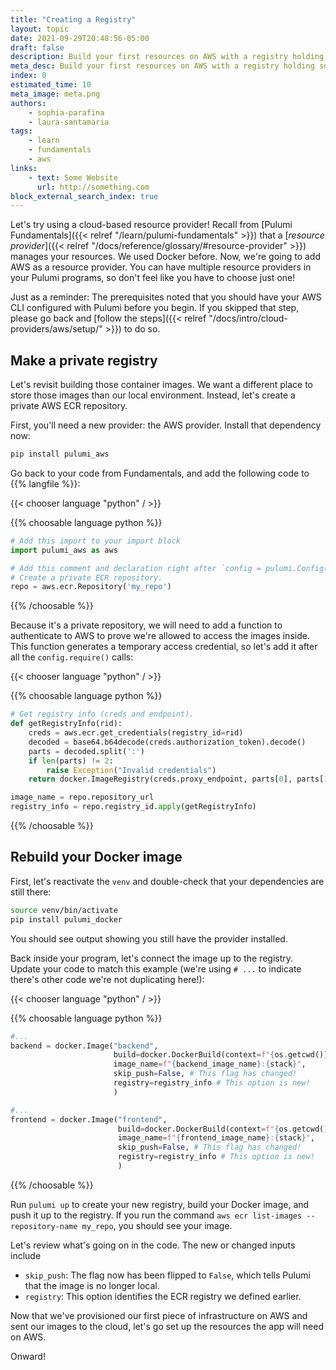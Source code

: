 ```yaml
---
title: "Creating a Registry"
layout: topic
date: 2021-09-29T20:48:56-05:00
draft: false
description: Build your first resources on AWS with a registry holding some Docker images.
meta_desc: Build your first resources on AWS with a registry holding some Docker images.
index: 0
estimated_time: 10
meta_image: meta.png
authors:
    - sophia-parafina
    - laura-santamaria
tags:
    - learn
    - fundamentals
    - aws
links:
    - text: Some Website
      url: http://something.com
block_external_search_index: true
---
```


Let's try using a cloud-based resource provider! Recall from
[Pulumi Fundamentals]({{< relref "/learn/pulumi-fundamentals" >}}) that a
[_resource
provider_]({{< relref "/docs/reference/glossary/#resource-provider" >}})
manages your resources. We used Docker before. Now, we're going to add AWS as a
resource provider. You can have multiple resource providers in your Pulumi
programs, so don't feel like you have to choose just one!

Just as a reminder: The prerequisites noted that you should have your AWS CLI
configured with Pulumi before you begin. If you skipped that step, please go
back and [follow the
steps]({{< relref "/docs/intro/cloud-providers/aws/setup/" >}}) to do so.

## Make a private registry

Let's revisit building those container images. We want a different place to
store those images than our local environment. Instead, let's create a private
AWS ECR repository.

First, you'll need a new provider: the AWS provider. Install that dependency
now:

```bash
pip install pulumi_aws
```

Go back to your code from Fundamentals, and add the following code to
{{% langfile %}}:

{{< chooser language "python" / >}}

{{% choosable language python %}}

```python
# Add this import to your import block
import pulumi_aws as aws

# Add this comment and declaration right after `config = pulumi.Config()`
# Create a private ECR repository.
repo = aws.ecr.Repository('my_repo')
```

{{% /choosable %}}

Because it's a private repository, we will need to add a function to
authenticate to AWS to prove we're allowed to access the images inside. This
function generates a temporary access credential, so let's add it after all the
`config.require()` calls:

{{< chooser language "python" / >}}

{{% choosable language python %}}

```python
# Get registry info (creds and endpoint).
def getRegistryInfo(rid):
    creds = aws.ecr.get_credentials(registry_id=rid)
    decoded = base64.b64decode(creds.authorization_token).decode()
    parts = decoded.split(':')
    if len(parts) != 2:
        raise Exception("Invalid credentials")
    return docker.ImageRegistry(creds.proxy_endpoint, parts[0], parts[1])

image_name = repo.repository_url
registry_info = repo.registry_id.apply(getRegistryInfo)
```

{{% /choosable %}}

## Rebuild your Docker image

First, let's reactivate the `venv` and double-check that your dependencies are
still there:

```bash
source venv/bin/activate
pip install pulumi_docker
```

You should see output showing you still have the provider installed.

Back inside your program, let's connect the image up to the registry. Update
your code to match this example (we're using `# ...` to indicate there's other
code we're not duplicating here!):

{{< chooser language "python" / >}}

{{% choosable language python %}}

```python
#... 
backend = docker.Image("backend",
                       build=docker.DockerBuild(context=f"{os.getcwd()}/app/backend"),
                       image_name=f"{backend_image_name}:{stack}",
                       skip_push=False, # This flag has changed!
                       registry=registry_info # This option is new!
                       )

#...
frontend = docker.Image("frontend",
                        build=docker.DockerBuild(context=f"{os.getcwd()}/app/frontend"),
                        image_name=f"{frontend_image_name}:{stack}",
                        skip_push=False, # This flag has changed!
                        registry=registry_info # This option is new!
                        )
```

{{% /choosable %}} 

Run `pulumi up` to create your new registry, build your Docker image,
and push it up to the registry. If you run the command
`aws ecr list-images --repository-name my_repo`, you should see your image.

Let's review what's going on in the code. The new or changed inputs include

- `skip_push`: The flag now has been flipped to `False`, which tells Pulumi that the image is no longer local.
- `registry`: This option identifies the ECR registry we defined earlier.

Now that we've provisioned our first piece of infrastructure on AWS and sent our
images to the cloud, let's go set up the resources the app will need on AWS.

Onward!
